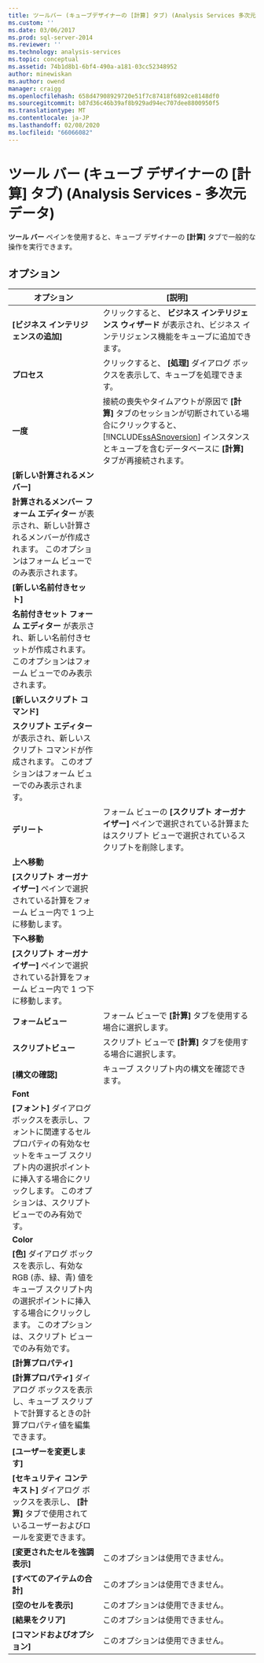 ```yaml
---
title: ツールバー (キューブデザイナーの [計算] タブ) (Analysis Services 多次元データ) |Microsoft Docs
ms.custom: ''
ms.date: 03/06/2017
ms.prod: sql-server-2014
ms.reviewer: ''
ms.technology: analysis-services
ms.topic: conceptual
ms.assetid: 74b1d8b1-6bf4-490a-a181-03cc52348952
author: minewiskan
ms.author: owend
manager: craigg
ms.openlocfilehash: 658d47908929720e51f7c87418f6892ce8148df0
ms.sourcegitcommit: b87d36c46b39af8b929ad94ec707dee8800950f5
ms.translationtype: MT
ms.contentlocale: ja-JP
ms.lasthandoff: 02/08/2020
ms.locfileid: "66066082"
---
```

# <a name="toolbar-calculations-tab-cube-designer-analysis-services---multidimensional-data"></a>ツール バー (キューブ デザイナーの [計算] タブ) (Analysis Services - 多次元データ)
  
  **ツール バー** ペインを使用すると、キューブ デザイナーの **[計算]** タブで一般的な操作を実行できます。  
  
## <a name="options"></a>オプション  
  
|オプション|[説明]|  
|------------|-----------------|  
|**[ビジネス インテリジェンスの追加]**|クリックすると、 **ビジネス インテリジェンス ウィザード** が表示され、ビジネス インテリジェンス機能をキューブに追加できます。|  
|**プロセス**|クリックすると、 **[処理]** ダイアログ ボックスを表示して、キューブを処理できます。|  
|**一度**|接続の喪失やタイムアウトが原因で **[計算]** タブのセッションが切断されている場合にクリックすると、 [!INCLUDE[ssASnoversion](../includes/ssasnoversion-md.md)] インスタンスとキューブを含むデータベースに **[計算]** タブが再接続されます。|  
|**[新しい計算されるメンバー]**|
  **計算されるメンバー フォーム エディター** が表示され、新しい計算されるメンバーが作成されます。 このオプションはフォーム ビューでのみ表示されます。|  
|**[新しい名前付きセット]**|
  **名前付きセット フォーム エディター** が表示され、新しい名前付きセットが作成されます。 このオプションはフォーム ビューでのみ表示されます。|  
|**[新しいスクリプト コマンド]**|
  **スクリプト エディター** が表示され、新しいスクリプト コマンドが作成されます。 このオプションはフォーム ビューでのみ表示されます。|  
|**デリート**|フォーム ビューの **[スクリプト オーガナイザー]** ペインで選択されている計算またはスクリプト ビューで選択されているスクリプトを削除します。|  
|**上へ移動**|
  **[スクリプト オーガナイザー]** ペインで選択されている計算をフォーム ビュー内で 1 つ上に移動します。|  
|**下へ移動**|
  **[スクリプト オーガナイザー]** ペインで選択されている計算をフォーム ビュー内で 1 つ下に移動します。|  
|**フォームビュー**|フォーム ビューで **[計算]** タブを使用する場合に選択します。|  
|**スクリプトビュー**|スクリプト ビューで **[計算]** タブを使用する場合に選択します。|  
|**[構文の確認]**|キューブ スクリプト内の構文を確認できます。|  
|**Font**|
  **[フォント]** ダイアログ ボックスを表示し、フォントに関連するセル プロパティの有効なセットをキューブ スクリプト内の選択ポイントに挿入する場合にクリックします。 このオプションは、スクリプト ビューでのみ有効です。|  
|**Color**|
  **[色]** ダイアログ ボックスを表示し、有効な RGB (赤、緑、青) 値をキューブ スクリプト内の選択ポイントに挿入する場合にクリックします。 このオプションは、スクリプト ビューでのみ有効です。|  
|**[計算プロパティ]**|
  **[計算プロパティ]** ダイアログ ボックスを表示し、キューブ スクリプトで計算するときの計算プロパティ値を編集できます。|  
|**[ユーザーを変更します]**|
  **[セキュリティ コンテキスト]** ダイアログ ボックスを表示し、 **[計算]** タブで使用されているユーザーおよびロールを変更できます。|  
|**[変更されたセルを強調表示]**|このオプションは使用できません。|  
|**[すべてのアイテムの合計]**|このオプションは使用できません。|  
|**[空のセルを表示]**|このオプションは使用できません。|  
|**[結果をクリア]**|このオプションは使用できません。|  
|**[コマンドおよびオプション]**|このオプションは使用できません。|  
  
  
